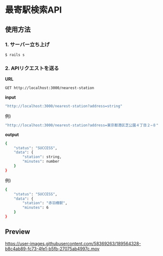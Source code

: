 # 最寄駅検索API

## 使用方法

### 1. サーバー立ち上げ

```bash
$ rails s
```

### 2. APIリクエストを送る

**URL**

```bash
GET http://localhost:3000/nearest-station
``` 

**input**

```bash
"http://localhost:3000/nearest-station?address=string"
```

例)

```bash
"http://localhost:3000/nearest-station?address=東京都港区芝公園４丁目２−８"
```

**output**

```bash
{
    "status": "SUCCESS",
    "data": {
        "station": string,
        "minutes": number
    }
}
```

例)

```bash
{
    "status": "SUCCESS",
    "data": {
        "station": "赤羽橋駅",
        "minutes": 6
    }
}
```

## Preview

https://user-images.githubusercontent.com/58369263/189564328-b8c4ab89-fc73-4fe1-b5fb-27075ab4997c.mov


